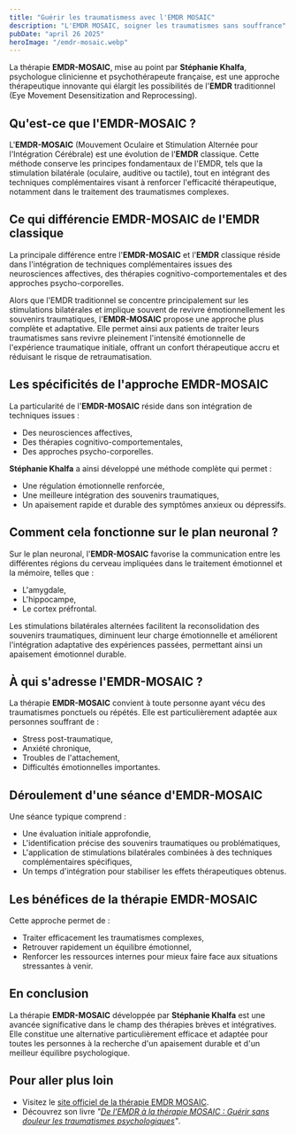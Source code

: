 ```yaml
---
title: "Guérir les traumatismess avec l'EMDR MOSAIC"
description: "L'EMDR MOSAIC, soigner les traumatismes sans souffrance"
pubDate: "april 26 2025"
heroImage: "/emdr-mosaic.webp"
---
```


La thérapie **EMDR-MOSAIC**, mise au point par **Stéphanie Khalfa**, psychologue clinicienne et psychothérapeute française, est une approche thérapeutique innovante qui élargit les possibilités de l'**EMDR** traditionnel (Eye Movement Desensitization and Reprocessing).

## Qu'est-ce que l'EMDR-MOSAIC ?

L'**EMDR-MOSAIC** (Mouvement Oculaire et Stimulation Alternée pour l'Intégration Cérébrale) est une évolution de l'**EMDR** classique. Cette méthode conserve les principes fondamentaux de l'EMDR, tels que la stimulation bilatérale (oculaire, auditive ou tactile), tout en intégrant des techniques complémentaires visant à renforcer l'efficacité thérapeutique, notamment dans le traitement des traumatismes complexes.

## Ce qui différencie EMDR-MOSAIC de l'EMDR classique

La principale différence entre l'**EMDR-MOSAIC** et l'**EMDR** classique réside dans l'intégration de techniques complémentaires issues des neurosciences affectives, des thérapies cognitivo-comportementales et des approches psycho-corporelles.

Alors que l'EMDR traditionnel se concentre principalement sur les stimulations bilatérales et implique souvent de revivre émotionnellement les souvenirs traumatiques, l'**EMDR-MOSAIC** propose une approche plus complète et adaptative. Elle permet ainsi aux patients de traiter leurs traumatismes sans revivre pleinement l'intensité émotionnelle de l'expérience traumatique initiale, offrant un confort thérapeutique accru et réduisant le risque de retraumatisation.

## Les spécificités de l'approche EMDR-MOSAIC

La particularité de l'**EMDR-MOSAIC** réside dans son intégration de techniques issues :

- Des neurosciences affectives,
- Des thérapies cognitivo-comportementales,
- Des approches psycho-corporelles.

**Stéphanie Khalfa** a ainsi développé une méthode complète qui permet :

- Une régulation émotionnelle renforcée,
- Une meilleure intégration des souvenirs traumatiques,
- Un apaisement rapide et durable des symptômes anxieux ou dépressifs.

## Comment cela fonctionne sur le plan neuronal ?

Sur le plan neuronal, l'**EMDR-MOSAIC** favorise la communication entre les différentes régions du cerveau impliquées dans le traitement émotionnel et la mémoire, telles que :

- L'amygdale,
- L'hippocampe,
- Le cortex préfrontal.

Les stimulations bilatérales alternées facilitent la reconsolidation des souvenirs traumatiques, diminuent leur charge émotionnelle et améliorent l'intégration adaptative des expériences passées, permettant ainsi un apaisement émotionnel durable.

## À qui s'adresse l'EMDR-MOSAIC ?

La thérapie **EMDR-MOSAIC** convient à toute personne ayant vécu des traumatismes ponctuels ou répétés. Elle est particulièrement adaptée aux personnes souffrant de :

- Stress post-traumatique,
- Anxiété chronique,
- Troubles de l'attachement,
- Difficultés émotionnelles importantes.

## Déroulement d'une séance d'EMDR-MOSAIC

Une séance typique comprend :

- Une évaluation initiale approfondie,
- L'identification précise des souvenirs traumatiques ou problématiques,
- L'application de stimulations bilatérales combinées à des techniques complémentaires spécifiques,
- Un temps d'intégration pour stabiliser les effets thérapeutiques obtenus.

## Les bénéfices de la thérapie EMDR-MOSAIC

Cette approche permet de :

- Traiter efficacement les traumatismes complexes,
- Retrouver rapidement un équilibre émotionnel,
- Renforcer les ressources internes pour mieux faire face aux situations stressantes à venir.

## En conclusion

La thérapie **EMDR-MOSAIC** développée par **Stéphanie Khalfa** est une avancée significative dans le champ des thérapies brèves et intégratives. Elle constitue une alternative particulièrement efficace et adaptée pour toutes les personnes à la recherche d'un apaisement durable et d'un meilleur équilibre psychologique.

## Pour aller plus loin

- Visitez le [site officiel de la thérapie EMDR MOSAIC](https://therapiemosaic.com/).
- Découvrez son livre *"[De l’EMDR à la thérapie MOSAIC : Guérir sans douleur les traumatismes psychologiques](https://therapiemosaic.com/publications/)"*.
